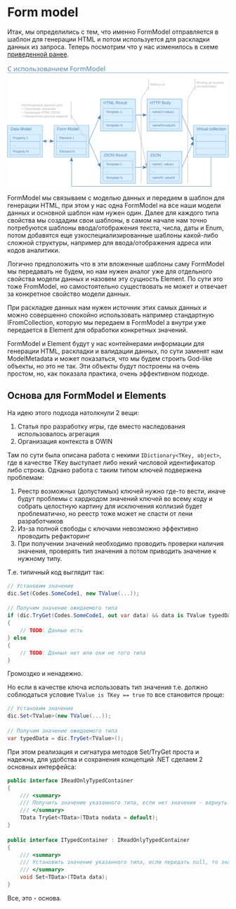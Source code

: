 ﻿# Form model

Итак, мы определились с тем, что именно FormModel отправляется в шаблон для генерации HTML и потом используется для раскладки данных из запроса. Теперь посмотрим что у нас изменилось в схеме [приведенной ранее](#doc:start).

![Form Model](/img/form-model.min.svg)

FormModel мы связываем с моделью данных и передаем в шаблон для генерации HTML, при этом у нас одна FormModel на все наши модели данных и основной шаблон нам нужен один. Далее для каждого типа свойства мы создадим свои шаблоны, в самом начале нам точно потребуются шаблоны ввода/отображения текста, числа, даты и Enum, потом добавятся еще узкоспециализированные шаблоны какой-либо сложной структуры, например для ввода/отображения адреса или кодов аналитики.

Логично предположить что в эти вложенные шаблоны саму FormModel мы передавать не будем, но нам нужен аналог уже для отдельного свойства модели данных и назовем эту сущность Element. По сути это тоже FromModel, но самостоятельно существовать не может и отвечает за конкретное свойство модели данных.

При раскладке данных нам нужен источник этих самых данных и можно совершенно спокойно использовать например стандартную IFromCollection, которую мы передаем в FormModel а внутри уже передается в Element для обработки конкретных значений.

FormModel и Element будут у нас контейнерами информации для генерации HTML, раскладки и валидации данных, по сути заменят нам ModelMetadata и может показаться, что мы будем строить God-like объекты, но это не так. Эти объекты будут построены на очень простом, но, как показала практика, очень эффективном подходе.

## Основа для FormModel и Elements

На идею этого подхода натолкнули 2 вещи:
1. Статья про разработку игры, где вместо наследования использовалось агрегация
1. Организация контекста в OWIN

Там по сути была описана работа с некими `IDictionary<TKey, object>`, где в качестве TKey выступает либо некий числовой идентификатор либо строка. Однако работа с таким типом ключей подвержена проблемам:
1. Реестр возможных (допустимых) ключей нужно где-то вести, иначе будут проблемы с хардкодом значений ключей во всему коду и собрать целостную картину для исключения коллизий будет проблематично, но реестр тоже может не спасти от лени разработчиков
1. Из-за полной свободы с ключами невозможно эффективно проводить рефакторинг
1. При получении значений необходимо проводить проверки наличия значения, проверять тип значения а потом приводить значение к нужному типу.

Т.е. типичный код выглядит так:
```csharp
// Установим значение
dic.Set(Codes.SomeCode1, new TValue(...));

// Получим значение ожидаемого типа
if (dic.TryGet(Codes.SomeCode1, out var data) && data is TValue typedData)
{
    // TODO: Данные есть
} else
{
    // TODO: Данных нет или они не того типа
}
```
Громоздко и ненадежно. 

Но если в качестве ключа использовать тип значения т.е. должно соблюдаться условие `TValue is TKey == true` то все становится проще:
```csharp
// Установим значение
dic.Set<TValue>(new TValue(...));

// Получим значение ожидаемого типа
var typedData = dic.TryGet<TValue>();
```

При этом реализация и сигнатура методов Set/TryGet проста и надежна, для удобства и сохранения концепций .NET сделаем 2 основных интерфейса:
```csharp
public interface IReadOnlyTypedContainer
{
	/// <summary>
	/// Получить значение указанного типа, если нет значения - вернуть nodata.
	/// </summary>
    TData TryGet<TData>(TData nodata = default);
}

public interface ITypedContainer : IReadOnlyTypedContainer
{
	/// <summary>
	/// Установить значение указанного типа, если передать null, то значение будет удалено
	/// </summary>
    void Set<TData>(TData data);
}
```
Все, это - основа.
